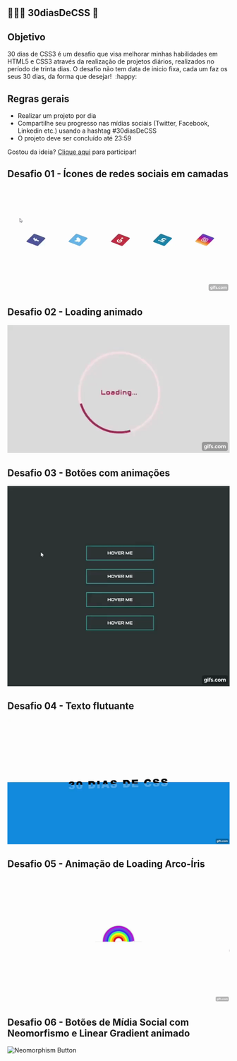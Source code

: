 ## 👨🏼‍💻 30diasDeCSS 🚀

## Objetivo

30 dias de CSS3 é um desafio que visa melhorar minhas habilidades em HTML5 e CSS3 através da realização de projetos diários, realizados no período de trinta dias. O desafio não tem data de inicio fixa, cada um faz os seus 30 dias, da forma que desejar! ​ :happy:

## Regras gerais

- Realizar um projeto por dia
- Compartilhe seu progresso nas mídias sociais (Twitter, Facebook, Linkedin etc.) usando a hashtag #30diasDeCSS
- O projeto deve ser concluído até 23:59



Gostou da ideia? [Clique aqui](https://github.com/MilenaCarecho/30diasDeCSS/issues/1) para participar!

## Desafio 01 - Ícones de redes sociais em camadas

![Icone de rede sociais em camadas](https://github.com/anderama/30diasdeCSS/blob/main/Desafios/Dia%2001/social-media-sheets.gif)

## Desafio 02 - Loading animado

![Loading animado](https://github.com/anderama/30diasdeCSS/blob/main/Desafios/Dia%2002/Loading%20Screen.gif)

## Desafio 03 - Botões com animações

![Botões animados](https://github.com/anderama/30diasdeCSS/blob/main/Desafios/Dia%2003/Animated%20Buttons.gif)

## Desafio 04 - Texto flutuante

![Texto flutuante](https://github.com/anderama/30diasdeCSS/blob/main/Desafios/Dia%2004/Floating-text.gif)

## Desafio 05 - Animação de Loading Arco-Íris

![Animação arco-íris](https://github.com/anderama/30diasdeCSS/blob/main/Desafios/Dia%2005/rainbow-loading.gif)

## Desafio 06 - Botões de Mídia Social com Neomorfismo e Linear Gradient animado

![Neomorphism Button](https://github.com/anderama/30diasdeCSS/blob/main/Desafios/Dia%2006/Neomorphism-Button.gif)

